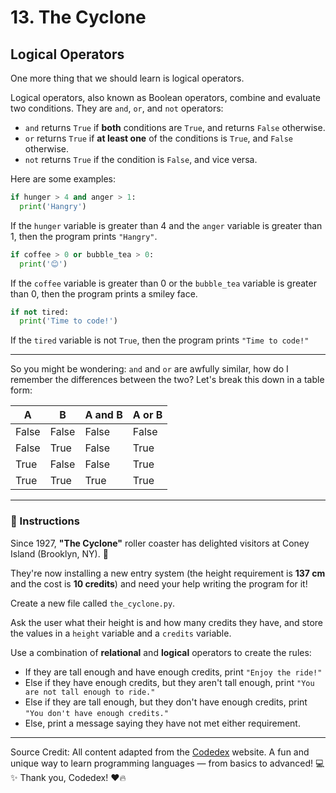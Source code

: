 
# 13. The Cyclone

## Logical Operators

One more thing that we should learn is logical operators.

Logical operators, also known as Boolean operators, combine and evaluate two conditions. They are `and`, `or`, and `not` operators:

- `and` returns `True` if **both** conditions are `True`, and returns `False` otherwise.
- `or` returns `True` if **at least one** of the conditions is `True`, and `False` otherwise.
- `not` returns `True` if the condition is `False`, and vice versa.

Here are some examples:

```python
if hunger > 4 and anger > 1:
  print('Hangry')
```

If the `hunger` variable is greater than 4 and the `anger` variable is greater than 1, then the program prints `"Hangry"`.

```python
if coffee > 0 or bubble_tea > 0:
  print('😊')
```

If the `coffee` variable is greater than 0 or the `bubble_tea` variable is greater than 0, then the program prints a smiley face.

```python
if not tired:
  print('Time to code!')
```

If the `tired` variable is not `True`, then the program prints `"Time to code!"`

---

So you might be wondering: `and` and `or` are awfully similar, how do I remember the differences between the two? Let's break this down in a table form:

| A     | B     | A and B | A or B |
|-------|-------|---------|--------|
| False | False | False   | False  |
| False | True  | False   | True   |
| True  | False | False   | True   |
| True  | True  | True    | True   |

---

### 📌 Instructions

Since 1927, **"The Cyclone"** roller coaster has delighted visitors at Coney Island (Brooklyn, NY). 🎢

They're now installing a new entry system (the height requirement is **137 cm** and the cost is **10 credits**) and need your help writing the program for it!

Create a new file called `the_cyclone.py`.

Ask the user what their height is and how many credits they have, and store the values in a `height` variable and a `credits` variable.

Use a combination of **relational** and **logical** operators to create the rules:

- If they are tall enough and have enough credits, print `"Enjoy the ride!"`
- Else if they have enough credits, but they aren't tall enough, print `"You are not tall enough to ride."`
- Else if they are tall enough, but they don't have enough credits, print `"You don't have enough credits."`
- Else, print a message saying they have not met either requirement.

---
Source Credit: All content adapted from the [Codedex](https://www.codedex.io) website. A fun and unique way to learn programming languages — from basics to advanced! 💻✨ Thank you, Codedex! ❤️🔥
